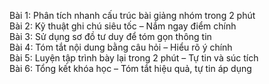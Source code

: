 Bài 1: Phân tích nhanh cấu trúc bài giảng nhóm trong 2 phút  
Bài 2: Kỹ thuật ghi chú siêu tốc – Nắm ngay điểm chính  
Bài 3: Sử dụng sơ đồ tư duy để tóm gọn thông tin  
Bài 4: Tóm tắt nội dung bằng câu hỏi – Hiểu rõ ý chính  
Bài 5: Luyện tập trình bày lại trong 2 phút – Tự tin và súc tích  
Bài 6: Tổng kết khóa học – Tóm tắt hiệu quả, tự tin áp dụng